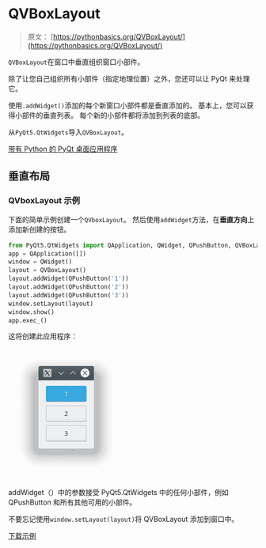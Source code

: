 # QVBoxLayout

> 原文： [https://pythonbasics.org/QVBoxLayout/](https://pythonbasics.org/QVBoxLayout/)

`QVBoxLayout`在窗口中垂直组织窗口小部件。

除了让您自己组织所有小部件（指定地理位置）之外，您还可以让 PyQt 来处理它。

使用`.addWidget()`添加的每个新窗口小部件都是垂直添加的。 基本上，您可以获得小部件的垂直列表。 每个新的小部件都将添加到列表的底部。

从`PyQt5.QtWidgets`导入`QVBoxLayout`。


[带有 Python 的 PyQt 桌面应用程序](https://gum.co/pysqtsamples)

## 垂直布局

### QVboxLayout 示例

下面的简单示例创建一个`QVboxLayout`。 然后使用`addWidget`方法，在**垂直方向**上添加新创建的按钮。

```py
from PyQt5.QtWidgets import QApplication, QWidget, QPushButton, QVBoxLayout
app = QApplication([])
window = QWidget()
layout = QVBoxLayout()
layout.addWidget(QPushButton('1'))
layout.addWidget(QPushButton('2'))
layout.addWidget(QPushButton('3'))
window.setLayout(layout)
window.show()
app.exec_()

```

这将创建此应用程序：

![pyqt vertical layout](img/0dae36cbf5a5e7f0b1d59b7d66936b89.jpg)

addWidget（）中的参数接受 PyQt5.QtWidgets 中的任何小部件，例如 QPushButton 和所有其他可用的小部件。

不要忘记使用`window.setLayout(layout)`将 QVBoxLayout 添加到窗口中。

[下载示例](https://gum.co/pysqtsamples)